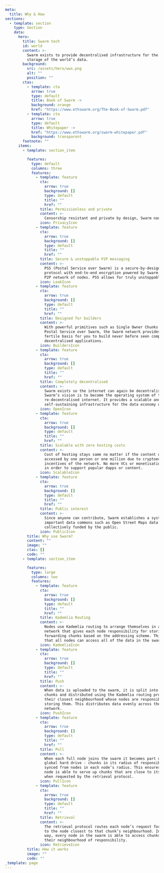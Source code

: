 ```yaml
---
meta:
  title: Why & How
sections:
  - template: section
    type: Section
    data:
      hero:
        title: Swarm tech
        id: world
        content: >-
          Swarm exists to provide decentralised infrastructure for the transfer and
          storage of the world’s data.
        background:
          src: /assets/hero/wws.png
          alt: ""
          position: ""
        ctas:
          - template: cta
            arrow: true
            type: default
            title: Book of Swarm ->
            background: orange
            href: "https://www.ethswarm.org/The-Book-of-Swarm.pdf"
          - template: cta
            arrow: true
            type: default
            title: Whitepaper ->
            href: "https://www.ethswarm.org/swarm-whitepaper.pdf"
            background: transparent
        footnote: ""
      items:
        - template: section_item

          features:
            type: default
            columns: three
            features:
              - template: feature
                cta:
                  arrow: true
                  background: []
                  type: default
                  title: ""
                  href: ""
                title: Permissionless and private
                content: >-
                  Censorship resistant and private by design, Swarm nodes provide leak proof messaging and private, unfiltered access to data via a distributed network.
                icon: PrivacyIcon
              - template: feature
                cta:
                  arrow: true
                  background: []
                  type: default
                  title: ""
                  href: ""
                title: Secure & unstoppable P2P messaging
                content: >-
                  PSS (Postal Service over Swarm) is a secure-by-design messaging
                  protocol with end-to-end encryption powered by Swarm's decentralised
                  P2P network of nodes. PSS allows for truly unstoppable messaging.
                icon: LeakIcon
              - template: feature
                cta:
                  arrow: true
                  background: []
                  type: default
                  title: ""
                  href: ""
                title: Designed for builders
                content: >-
                  With powerful primitives such as Single Owner Chunks and
                  Postal Service over Swarm, the Swarm network provides a
                  fertile basis for you to build never before seen completely
                  decentralised applications.
                icon: BuildersIcon
              - template: feature
                cta:
                  arrow: true
                  background: []
                  type: default
                  title: ""
                  href: ""
                title: Completely decentralised
                content: >-
                  Swarm exists so the internet can again be decentralised.
                  Swarm’s vision is to become the operating system of the
                  re-decentralised internet. It provides a scalable and
                  self-sustaining infrastructure for the data economy of tomorrow.
                icon: OpenIcon
              - template: feature
                cta:
                  arrow: true
                  background: []
                  type: default
                  title: ""
                  href: ""
                title: Scalable with zero hosting costs
                content: >-
                  Cost of hosting stays same no matter if the content or dapp is
                  accessed by one person or one million due to cryptoeconomic
                  incentives of the network. No more VCs or monetisation needed
                  in order to support popular dapps or content.
                icon: ScalableIcon
              - template: feature
                cta:
                  arrow: true
                  background: []
                  type: default
                  title: ""
                  href: ""
                title: Public interest
                content: >-
                  Since anyone can contribute, Swarm establishes a system for
                  important data commons such as Open Street Maps data to be
                  collectively funded by the public.
                icon: PublicIcon
          title: Why use Swarm?
          content: ""
          image: ""
          ctas: []
          code: ""
        - template: section_item

          features:
            type: large
            columns: two
            features:
              - template: feature
                cta:
                  arrow: true
                  background: []
                  type: default
                  title: ""
                  href: ""
                title: Kademlia Routing
                content: >-
                  Nodes use Kademlia routing to arrange themselves in a regular
                  network that gives each node responsibility for storing and
                  forwarding chunks based on the addressing scheme. This means
                  that all nodes can access all of the data in the swarm.
                icon: KademliaIcon
              - template: feature
                cta:
                  arrow: true
                  background: []
                  type: default
                  title: ""
                  href: ""
                title: Push
                content: >-
                  When data is uploaded to the swarm, it is split into 4kb
                  chunks and distributed using the Kademlia routing protocol to
                  their closest neighbourhood whose nodes are responsible for
                  storing them. This distributes data evenly across the swarm
                  network.
                icon: PushIcon
              - template: feature
                cta:
                  arrow: true
                  background: []
                  type: default
                  title: ""
                  href: ""
                title: Pull
                content: >-
                  When each full node joins the swarm it becomes part of a
                  global hard drive - chunks in its radius of responsibility are
                  synced from nodes in each node’s radius. This ensures each
                  node is able to serve up chunks that are close to its address
                  when requested by the retrieval protocol.
                icon: PullIcon
              - template: feature
                cta:
                  arrow: true
                  background: []
                  type: default
                  title: ""
                  href: ""
                title: Retrieval
                content: >-
                  The retrieval protocol routes each node’s request for chunks
                  to the node closest to that chunk’s neighbourhood. In this
                  way, every node in the swarm is able to access chunks from
                  their neighbourhood of responsibility.
                icon: RetrieveIcon
          title: How it works
          image: ""
          code: ""
_template: page
---
```

